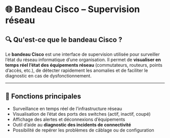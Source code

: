 # 🌐 Bandeau Cisco – Supervision réseau

## 🔍 Qu'est-ce que le bandeau Cisco ?

Le **bandeau Cisco** est une interface de supervision utilisée pour surveiller l’état du réseau informatique d’une organisation. Il permet de **visualiser en temps réel l’état des équipements réseau** (commutateurs, routeurs, points d’accès, etc.), de détecter rapidement les anomalies et de faciliter le diagnostic en cas de dysfonctionnement.

---

## 🎯 Fonctions principales

- Surveillance en temps réel de l’infrastructure réseau
- Visualisation de l’état des ports des switches (actif, inactif, coupé)
- Affichage des alertes et déconnexions d’équipements
- Outil d’aide au **diagnostic des incidents de connectivité**
- Possibilité de repérer les problèmes de câblage ou de configuration